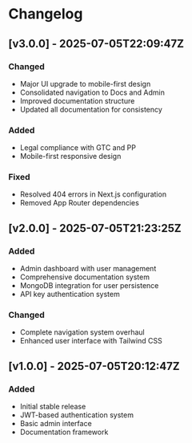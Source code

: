 # Changelog

## [v3.0.0] - 2025-07-05T22:09:47Z
### Changed
- Major UI upgrade to mobile-first design
- Consolidated navigation to Docs and Admin
- Improved documentation structure
- Updated all documentation for consistency

### Added
- Legal compliance with GTC and PP
- Mobile-first responsive design

### Fixed
- Resolved 404 errors in Next.js configuration
- Removed App Router dependencies

## [v2.0.0] - 2025-07-05T21:23:25Z
### Added
- Admin dashboard with user management
- Comprehensive documentation system
- MongoDB integration for user persistence
- API key authentication system

### Changed
- Complete navigation system overhaul
- Enhanced user interface with Tailwind CSS

## [v1.0.0] - 2025-07-05T20:12:47Z
### Added
- Initial stable release
- JWT-based authentication system
- Basic admin interface
- Documentation framework
